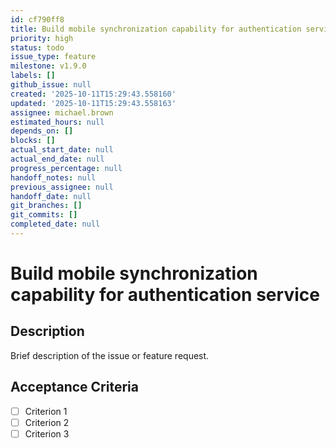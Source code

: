 ```yaml
---
id: cf790ff8
title: Build mobile synchronization capability for authentication service
priority: high
status: todo
issue_type: feature
milestone: v1.9.0
labels: []
github_issue: null
created: '2025-10-11T15:29:43.558160'
updated: '2025-10-11T15:29:43.558163'
assignee: michael.brown
estimated_hours: null
depends_on: []
blocks: []
actual_start_date: null
actual_end_date: null
progress_percentage: null
handoff_notes: null
previous_assignee: null
handoff_date: null
git_branches: []
git_commits: []
completed_date: null
---
```


# Build mobile synchronization capability for authentication service

## Description

Brief description of the issue or feature request.

## Acceptance Criteria

- [ ] Criterion 1
- [ ] Criterion 2
- [ ] Criterion 3